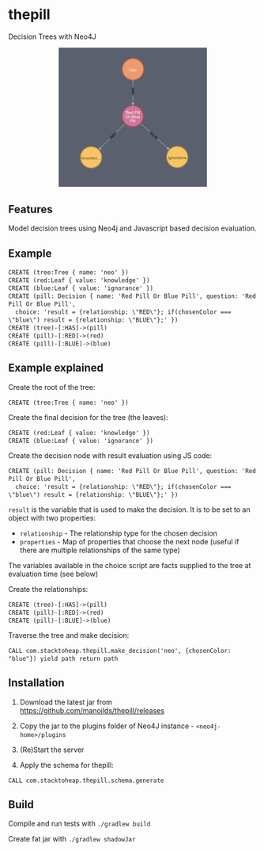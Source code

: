 # thepill
Decision Trees with Neo4J

<p align="center">
<img src="docs/images/decision_tree.png" width="300px"/>
</p>

## Features

Model decision trees using Neo4j and Javascript based decision evaluation.

## Example

```
CREATE (tree:Tree { name: 'neo' })
CREATE (red:Leaf { value: 'knowledge' })
CREATE (blue:Leaf { value: 'ignorance' })
CREATE (pill: Decision { name: 'Red Pill Or Blue Pill', question: 'Red Pill Or Blue Pill', 
  choice: 'result = {relationship: \"RED\"}; if(chosenColor === \"blue\") result = {relationship: \"BLUE\"};' })
CREATE (tree)-[:HAS]->(pill)
CREATE (pill)-[:RED]->(red)
CREATE (pill)-[:BLUE]->(blue)
```


## Example explained

Create the root of the tree:

```
CREATE (tree:Tree { name: 'neo' })
```

Create the final decision for the tree (the leaves):

```
CREATE (red:Leaf { value: 'knowledge' })
CREATE (blue:Leaf { value: 'ignorance' })
```

Create the decision node with result evaluation using JS code:

```
CREATE (pill: Decision { name: 'Red Pill Or Blue Pill', question: 'Red Pill Or Blue Pill', 
  choice: 'result = {relationship: \"RED\"}; if(chosenColor === \"blue\") result = {relationship: \"BLUE\"};' })
```

`result` is the variable that is used to make the decision. It is to be set to an object with two properties:

- `relationship` - The relationship type for the chosen decision
- `properties` - Map of properties that choose the next node (useful if there are multiple relationships of the same type)

The variables available in the choice script are facts supplied to the tree at evaluation time (see below)

Create the relationships:

```
CREATE (tree)-[:HAS]->(pill)
CREATE (pill)-[:RED]->(red)
CREATE (pill)-[:BLUE]->(blue)
```

Traverse the tree and make decision:

```
CALL com.stacktoheap.thepill.make_decision('neo', {chosenColor: "blue"}) yield path return path
```
 

## Installation

1. Download the latest jar from https://github.com/manojlds/thepill/releases

2. Copy the jar to the plugins folder of Neo4J instance - `<neo4j-home>/plugins`

3. (Re)Start the server

4. Apply the schema for thepill:

```cypher
CALL com.stacktoheap.thepill.schema.generate
```

## Build

Compile and run tests with `./gradlew build`

Create fat jar with `./gradlew shadowJar` 
